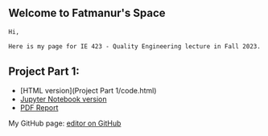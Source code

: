 ## Welcome to Fatmanur's Space

```markdown
Hi,

Here is my page for IE 423 - Quality Engineering lecture in Fall 2023.

```
## Project Part 1:
- [HTML version](Project Part 1/code.html)
- [Jupyter Notebook version](code.ipynb)
- [PDF Report](ProjectPart1.pdf)

My GitHub page: [editor on GitHub](https://github.com/BU-IE-423/fall-23-fatmanuryaman/edit/main/index.md)
